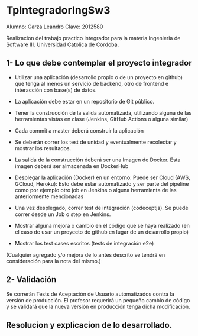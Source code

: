 # TpIntegradorIngSw3

Alumno: Garza Leandro
Clave: 2012580

Realizacion del trabajo practico integrador para la materia Ingenieria de Software III. Universidad Catolica de Cordoba.

## 1- Lo que debe contemplar el proyecto integrador

- Utilizar una aplicación (desarrollo propio o de un proyecto en github) que tenga al menos un servicio de backend, otro de frontend e interacción con base(s) de datos.

- La aplicación debe estar en un repositorio de Git público.

- Tener la construcción de la salida automatizada, utilizando alguna de las herramientas vistas en clase (Jenkins, GitHub Actions o alguna similar)

- Cada commit a master deberá construir la aplicación

- Se deberán correr los test de unidad y eventualmente recolectar y mostrar los resultados.

- La salida de la construcción deberá ser una Imagen de Docker. Esta imagen deberá ser almacenada en DockerHub

- Desplegar la aplicación (Docker) en un entorno: Puede ser Cloud (AWS, GCloud, Heroku): Esto debe estar automatizado y ser parte del pipeline como por ejemplo otro job en Jenkins o alguna herramienta de las anteriormente mencionadas

- Una vez desplegado, correr test de integración (codeceptjs). Se puede correr desde un Job o step en Jenkins.

- Mostrar alguna mejora o cambio en el código que se haya realizado (en el caso de usar un proyecto de github en lugar de un desarrollo propio)

- Mostrar los test cases escritos (tests de integración e2e)

(Cualquier agregado y/o mejora de lo antes descrito se tendrá en consideración para la nota del mismo.)

## 2- Validación
Se correrán Tests de Aceptación de Usuario automatizados contra la versión de producción.
El profesor requerirá un pequeño cambio de código y se validará que la nueva versión en producción tenga dicha modificación.

## Resolucion y explicacion de lo desarrollado.